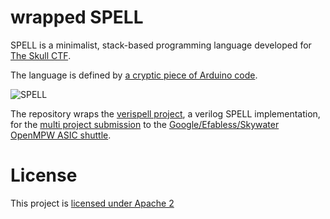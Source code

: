 # wrapped SPELL

SPELL is a minimalist, stack-based programming language developed for [The Skull CTF](https://skullctf.com).

The language is defined by [a cryptic piece of Arduino code](https://skullctf.com/spell). 

![SPELL](docs/spell.png)

The repository wraps the [verispell project](https://github.com/wokwi/verispell), a verilog SPELL implementation, for the [multi project submission](https://github.com/mattvenn/multi_project_tools) to the [Google/Efabless/Skywater OpenMPW ASIC shuttle](https://efabless.com/open_shuttle_program/).

# License

This project is [licensed under Apache 2](LICENSE)
